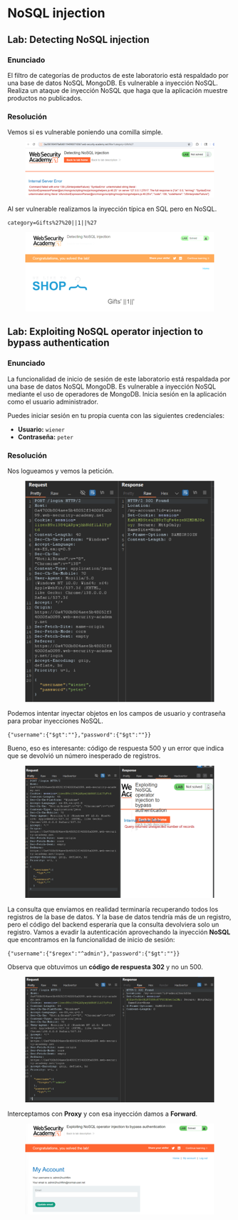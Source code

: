 # NoSQL injection

## Lab: Detecting NoSQL injection

### Enunciado

El filtro de categorías de productos de este laboratorio está respaldado por una base de datos NoSQL MongoDB. Es vulnerable a inyección NoSQL. Realiza un ataque de inyección NoSQL que haga que la aplicación muestre productos no publicados.

### Resolución

Vemos si es vulnerable poniendo una comilla simple.

<figure><img src="../../.gitbook/assets/image (9) (1) (1).png" alt=""><figcaption></figcaption></figure>

Al ser vulnerable realizamos la inyección típica en SQL pero en NoSQL.

```
category=Gifts%27%20||1||%27
```

<figure><img src="../../.gitbook/assets/image (1) (1) (1) (1) (1).png" alt=""><figcaption></figcaption></figure>

## Lab: Exploiting NoSQL operator injection to bypass authentication

### Enunciado

La funcionalidad de inicio de sesión de este laboratorio está respaldada por una base de datos NoSQL MongoDB. Es vulnerable a inyección NoSQL mediante el uso de operadores de MongoDB. Inicia sesión en la aplicación como el usuario administrador.

Puedes iniciar sesión en tu propia cuenta con las siguientes credenciales:

* **Usuario:** `wiener`
* **Contraseña:** `peter`

### Resolución

Nos logueamos y vemos la petición.

<figure><img src="../../.gitbook/assets/image (2) (1) (1) (1) (1).png" alt=""><figcaption></figcaption></figure>

Podemos intentar inyectar objetos en los campos de usuario y contraseña para probar inyecciones NoSQL.

```
{"username":{"$gt":""},"password":{"$gt":""}}
```

Bueno, eso es interesante: código de respuesta 500 y un error que indica que se devolvió un número inesperado de registros.

<figure><img src="../../.gitbook/assets/image (3) (1) (1) (1) (1).png" alt=""><figcaption></figcaption></figure>

La consulta que enviamos en realidad terminaría recuperando todos los registros de la base de datos. Y la base de datos tendría más de un registro, pero el código del backend esperaría que la consulta devolviera solo un registro. Vamos a evadir la autenticación aprovechando la inyección **NoSQL** que encontramos en la funcionalidad de inicio de sesión:

```
{"username":{"$regex":"^admin"},"password":{"$gt":""}}
```

Observa que obtuvimos un **código de respuesta 302** y no un 500.

<figure><img src="../../.gitbook/assets/image (4) (1) (1) (1) (1).png" alt=""><figcaption></figcaption></figure>

Interceptamos con **Proxy** y con esa inyección damos a **Forward**.

<figure><img src="../../.gitbook/assets/image (1559).png" alt=""><figcaption></figcaption></figure>
